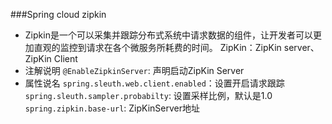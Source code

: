 ###Spring cloud zipkin
* Zipkin是一个可以采集并跟踪分布式系统中请求数据的组件，让开发者可以更加直观的监控到请求在各个微服务所耗费的时间。
ZipKin：ZipKin server、ZipKin Client
* 注解说明
`@EnableZipkinServer`: 声明启动ZipKin Server
* 属性说名
`spring.sleuth.web.client.enabled`：设置开启请求跟踪
`spring.sleuth.sampler.probabilty`: 设置采样比例，默认是1.0
`spring.zipkin.base-url`: ZipKinServer地址
